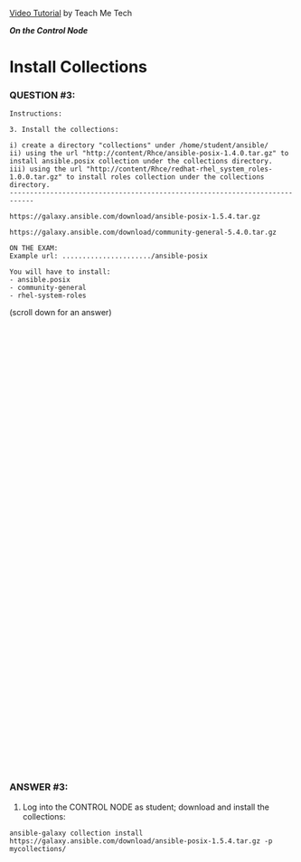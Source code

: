 <a href="https://www.youtube.com/watch?v=yn_feC84g4Y&list=PLYB6dfdhWDePZf4fd4YgGGtSX_vHKv5vz&index=4">Video Tutorial</a> by Teach Me Tech

***On the Control Node***

# Install Collections
### QUESTION #3:
```
Instructions:

3. Install the collections:

i) create a directory "collections" under /home/student/ansible/
ii) using the url "http://content/Rhce/ansible-posix-1.4.0.tar.gz" to install ansible.posix collection under the collections directory.
iii) using the url "http://content/Rhce/redhat-rhel_system_roles-1.0.0.tar.gz" to install roles collection under the collections directory.
----------------------------------------------------------------------------

https://galaxy.ansible.com/download/ansible-posix-1.5.4.tar.gz

https://galaxy.ansible.com/download/community-general-5.4.0.tar.gz

ON THE EXAM:
Example url: ....................../ansible-posix

You will have to install:
- ansible.posix
- community-general
- rhel-system-roles
```

(scroll down for an answer)
<br/><br/><br/><br/><br/><br/><br/><br/><br/><br/><br/><br/><br/><br/><br/><br/><br/><br/><br/><br/><br/><br/><br/><br/>
<br/><br/><br/><br/><br/><br/><br/><br/><br/><br/><br/><br/><br/><br/><br/><br/><br/><br/><br/><br/><br/><br/><br/><br/>

### ANSWER #3:

1) Log into the CONTROL NODE as student; download and install the collections:
```
ansible-galaxy collection install https://galaxy.ansible.com/download/ansible-posix-1.5.4.tar.gz -p mycollections/
```

